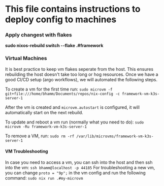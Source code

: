 # This file contains instructions to deploy config to machines

### Apply changest with flakes
**sudo nixos-rebuild switch --flake .#framework**


### Virtual Machines
It is best practice to keep vm flakes seperate from the host. This ensures rebuilding the host doesn't take too long or hog resources. Once we have a good CI/CD setup (argo workflows), we will automated the following steps.

To create a vm for the first time run:
`sudo microvm -f git+file:///home/bhamm/Documents/repos/nix-config -c framework-vm-k3s-server-1`

After the vm is created and `microvm.autostart` is configured, it will automatically start on the next rebuild.

To update and reboot a vm run (normally what you need to do):
`sudo microvm -Ru framework-vm-k3s-server-1`

To remove a VM, run:
`sudo rm -rf /var/lib/microvms/framework-vm-k3s-server-1`


#### VM Troubleshooting
In case you need to access a vm, you can ssh into the host and then ssh into the vm:
`ssh bhamm@localhost -p 44185`
For troubleshooting a new vm, you can change `proto = "9p";` in the vm config and run the following command:
`sudo nix run .#my-microvm`
